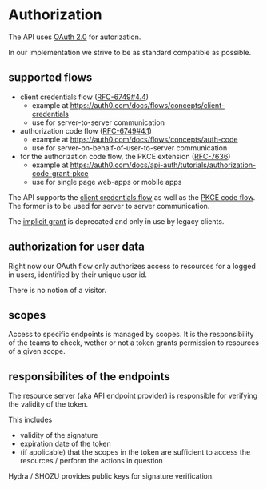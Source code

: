 # Authorization

The API uses [OAuth 2.0](https://oauth.net/2/) for autorization.

In our implementation we strive to be as standard compatible as possible.

## supported flows

- client credentials flow ([RFC-6749#4.4](https://tools.ietf.org/html/rfc6749#section-4.4))
  - example at https://auth0.com/docs/flows/concepts/client-credentials
  - use for server-to-server communication
- authorization code flow ([RFC-6749#4.1](https://tools.ietf.org/html/rfc6749#section-4.1))
  - example at https://auth0.com/docs/flows/concepts/auth-code
  - use for server-on-behalf-of-user-to-server communication
- for the authorization code flow, the PKCE extension ([RFC-7636](https://tools.ietf.org/html/rfc7636))
  - example at https://auth0.com/docs/api-auth/tutorials/authorization-code-grant-pkce
  - use for single page web-apps or mobile apps

The API supports the [client credentials flow](https://tools.ietf.org/html/rfc6749#section-4.4) as well as the [PKCE code flow](https://tools.ietf.org/html/rfc7636). The former is to be used for server to server communication.

The [implicit grant](https://tools.ietf.org/html/rfc6749#section-1.3.2) is deprecated and only in use by legacy clients.

## authorization for user data

Right now our OAuth flow only authorizes access to resources for a logged in users, identified by their unique user id.

There is no notion of a visitor.

## scopes

Access to specific endpoints is managed by scopes. It is the responsibility of the teams to check, wether or not a token grants permission to resources of a given scope.

## responsibilites of the endpoints

The resource server (aka API endpoint provider) is responsible for verifying the validity of the token.

This includes

- validity of the signature
- expiration date of the token
- (if applicable) that the scopes in the token are sufficient to access the resources / perform the actions in question

Hydra / SHOZU provides public keys for signature verification.
